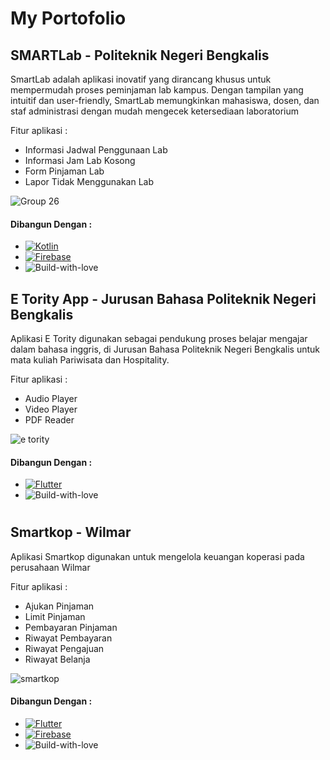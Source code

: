# My Portofolio

## SMARTLab - Politeknik Negeri Bengkalis
<div align="left">
  <p align="left">
    SmartLab adalah aplikasi inovatif yang dirancang khusus untuk mempermudah proses peminjaman lab kampus. Dengan tampilan yang intuitif dan user-friendly, SmartLab memungkinkan mahasiswa, dosen, dan staf administrasi dengan mudah mengecek ketersediaan laboratorium
    <br />
  </p>
</div>

Fitur aplikasi :
* Informasi Jadwal Penggunaan Lab
* Informasi Jam Lab Kosong
* Form Pinjaman Lab
* Lapor Tidak Menggunakan Lab
  
![Group 26](https://github.com/DaruNugroho/portofolio/assets/66731848/83192416-98dc-4aff-835f-b46f667cbcf0)

#### Dibangun Dengan :
* [![Kotlin][Kotlin]][Kotlin-url]
* [![Firebase][Firebase]][Firebase-url]
* ![Build-with-love][Build-with-love]


<!--Sumber-->
[Kotlin]: https://img.shields.io/badge/Kotlin-0095D5?&style=for-the-badge&logo=kotlin&logoColor=white
[Kotlin-url]: https://developer.android.com/

[Firebase]: https://img.shields.io/badge/firebase-%23039BE5.svg?style=for-the-badge&logo=firebase
[Firebase-url]: https://firebase.google.com/


## E Tority App - Jurusan Bahasa Politeknik Negeri Bengkalis
<div align="left">
  <p align="left">
    Aplikasi E Tority digunakan sebagai pendukung proses belajar mengajar dalam bahasa inggris, di Jurusan Bahasa Politeknik Negeri Bengkalis untuk mata kuliah Pariwisata dan Hospitality.
    <br />
  </p>
</div>

Fitur aplikasi :
* Audio Player
* Video Player
* PDF Reader

![e tority](https://github.com/DaruNugroho/portofolio/assets/66731848/ce4226ec-a67b-40a9-bced-6447c9c3936f)


#### Dibangun Dengan :
* [![Flutter][Flutter]][Flutter-url]
* ![Build-with-love][Build-with-love]

#


## Smartkop - Wilmar
<div align="left">
  <p align="left">
    Aplikasi Smartkop digunakan untuk mengelola keuangan koperasi pada perusahaan Wilmar
    <br />
  </p>
</div>

Fitur aplikasi :
* Ajukan Pinjaman
* Limit Pinjaman
* Pembayaran Pinjaman
* Riwayat Pembayaran
* Riwayat Pengajuan
* Riwayat Belanja
  
![smartkop](https://github.com/DaruNugroho/portofolio/assets/66731848/ada845e6-76d4-4fe4-8306-4a95c44278f5)

#### Dibangun Dengan :
* [![Flutter][Flutter]][Flutter-url]
* [![Firebase][Firebase]][Firebase-url]
* ![Build-with-love][Build-with-love]



<!--Sumber-->
[Flutter]: https://img.shields.io/badge/Flutter-02569B?style=for-the-badge&logo=flutter&logoColor=white
[Flutter-url]: https://flutter.dev/

[Firebase]: https://img.shields.io/badge/firebase-%23039BE5.svg?style=for-the-badge&logo=firebase


<!-- GLOBAL -->
[Build-with-love]: http://ForTheBadge.com/images/badges/built-with-love.svg
[Firebase-url]: https://firebase.google.com/


